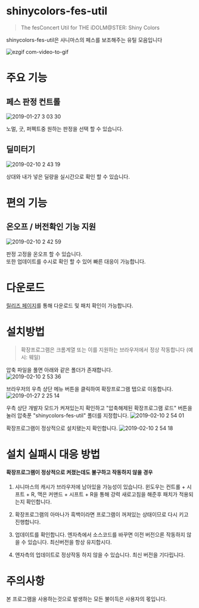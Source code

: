 shinycolors-fes-util
=============
> The fesConcert Util for THE iDOLM@STER: Shiny Colors

shinycolors-fes-util은 샤니마스의 페스를 보조해주는 유틸 모음입니다

![ezgif com-video-to-gif](https://user-images.githubusercontent.com/29334258/51791040-97855780-21e0-11e9-8bc5-45480529a637.gif)

주요 기능
=============

페스 판정 컨트롤
-------------
![2019-01-27 3 03 30](https://user-images.githubusercontent.com/29334258/51791043-9d7b3880-21e0-11e9-8a7c-730e6ede5660.png)

노멀, 굿, 퍼펙트중 원하는 판정을 선택 할 수 있습니다.

딜미터기
-------------
![2019-02-10 2 43 19](https://user-images.githubusercontent.com/29334258/52524223-0d5be980-2cde-11e9-8476-ae40ecc8bca6.png)

상대와 내가 넣은 딜량을 실시간으로 확인 할 수 있습니다.

편의 기능
=============

온오프 / 버전확인 기능 지원
-------------
![2019-02-10 2 42 59](https://user-images.githubusercontent.com/29334258/52524222-0cc35300-2cde-11e9-88c3-176cc758e1d0.png)

판정 고정을 온오프 할 수 있습니다.   
또한 업데이트를 수시로 확인 할 수 있어 빠른 대응이 가능합니다.


다운로드
=============
[릴리즈 페이지](https://github.com/MaxKss/shinycolors-perfect/releases)를 통해 다운로드 및 패치 확인이 가능합니다.


설치방법
=============
> 확장프로그램은 크롬계열 또는 이를 지원하는 브라우저에서 정상 작동합니다 (예시: 웨일)

압축 파일을 풀면 아래와 같은 폴더가 존재합니다.  
![2019-02-10 2 53 36](https://user-images.githubusercontent.com/29334258/52524333-35981800-2cdf-11e9-8c96-fca10fa96fcc.png)
  
브라우저의 우측 상단 메뉴 버튼을 클릭하여 확장프로그램 탭으로 이동합니다.
![2019-01-27 2 25 14](https://user-images.githubusercontent.com/29334258/51790590-cbf61500-21da-11e9-9f2f-b8a98fce40e6.png)
  
우측 상단 개발자 모드가 켜져있는지 확인하고 "압축해제된 확장프로그램 로드" 버튼을 눌러 압축푼 "shinycolors-fes-util" 폴더를 지정합니다.
![2019-02-10 2 54 01](https://user-images.githubusercontent.com/29334258/52524335-3630ae80-2cdf-11e9-9808-09c361c554b5.png)
  
확장프로그램이 정상적으로 설치됐는지 확인합니다.
![2019-02-10 2 54 18](https://user-images.githubusercontent.com/29334258/52524336-3630ae80-2cdf-11e9-9fbd-b1ce1170d1ba.png)
 

설치 실패시 대응 방법
=============
#### 확장프로그램이 정상적으로 켜졌는데도 불구하고 작동하지 않을 경우
1. 샤니마스의 캐시가 브라우저에 남아있을 가능성이 있습니다. 윈도우는 컨트롤 + 시프트 + R, 맥은 커맨드 + 시프트 + R을 통해 강력 새로고침을 해준후 패치가 적용되는지 확인합니다.

2. 확장프로그램의 아마나가 흑백이라면 프로그램이 꺼져있는 상태이므로 다시 키고 진행합니다.

3. 업데이트를 확인합니다. 엔자측에서 소스코드를 바꾸면 이전 버전으론 작동하지 않을 수 있습니다. 최신버전을 항상 유지합시다.

4. 앤자측의 업데이트로 정상작동 하지 않을 수 있습니다. 최신 버전을 기다립니다.

주의사항
=============
본 프로그램을 사용하는것으로 발생하는 모든 불이득은 사용자의 몫입니다.
